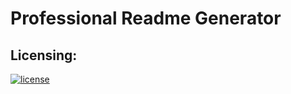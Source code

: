 # Professional Readme Generator

  ## Licensing:
  [![license](https://img.shields.io/badge/license-MIT-blue)](https://shields.io)
